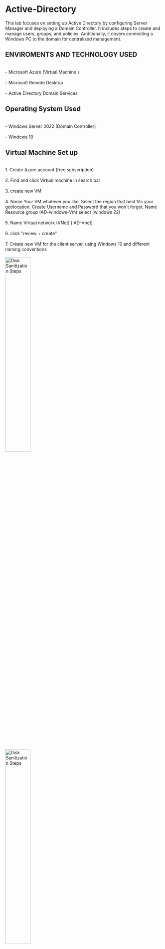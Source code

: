 # Active-Directory
This lab focuses on setting up Active Directory by configuring Server Manager and deploying a Domain Controller. It includes steps to create and manage users, groups, and policies. Additionally, it covers connecting a Windows PC to the domain for centralized management.

<h2>ENVIROMENTS AND TECHNOLOGY USED</h2>
<br>- Microsoft Azure (Virtual Machine )</br><br>- Microsoft Remote Desktop </br><br>- Active Directory Domain Services </br>
<h2>Operating System Used</h2>
<br>- Windows Server 2022 (Domain Controller)</br><br>- Windows 10 </br>

<h2>Virtual Machine Set up</h2>
<br>1. Create Azure account (free subscription) </br>
<br>2. Find and click Virtual machine in search bar </br>
<br>3. create new VM </br> 
<br>4. Name Your VM whatever you like. Select the region that best fits your geolocation. Create Username and Password that you won't forget. Name Resource group (AD-windows-Vm)  select (windows 22) </br>
<br>5. Name Virtual network (VNet) ( AD-Vnet) </br>
<br>6. click "review + create" </br> 
<br>7. Create new VM for the client server, using Windows 10 and different naming conventions</br>
<br><img src="https://imgur.com/vpOPVca.png" height="40%" width="40%" alt="Disk Sanitization Steps"/>
</br>
<br><img src="https://imgur.com/VE0HgIU.png height="40%" width="40%" alt="Disk Sanitization Steps"/>
</br>
<h2>Microsoft Remote Desktop</h2>
<br>Depending on what operating system you are using, Downloading Micrososft Remote Desktop app is for Mac users to be able to remote into windows Virtual machine</br>
<br>1. Go to the app store and search for " Microsoft Remote Desktop</br>
<br>2. Add the Windows VM public IP address </br>
<br><img src="https://imgur.com/xqrdWZ2.png"  height="40%" width="40%" alt="Disk Sanitization Steps"/>
</br>

<h2>Configuring Server Manager</h2>
<br>Server Manager is going to open by default, as you log in</br>
<br>1. Click on "tool", then select "Add roles and Features</br>
<br>2. Installation type select "Role-based or feature-based installation. then next</br>
<br>3. Server Roles , select " AD Services, Remote Access, DNS server" , then next</br>
<br>4. Features ,ensure "group Policy management" is selected. then next</br>
<br>5. Keep clicking Next till you are able to just press install</br>
<br>6. Once everything is installed we should click on "Promote this server to a domain controller"</br>
<br>7. then click "Add a new forest", my domain name is "Youngsb24.local" . its imparitive to add ".com" or ".local" at the end</b>
<br>. After you install after passing the prerequisites. You will forced to reboot the server so it can install Active directory tool. Then re log in.</br>
<br><img src="https://imgur.com/BDKWKz9.png"  height="70%" width="70%" alt="Disk Sanitization Steps"/>
</br>
<br><img src="https://imgur.com/SAdAVOG.png"  height="70%" width="70%" alt="Disk Sanitization Steps"/>
</br>
<br><img src="https://imgur.com/1UKoBYX.png"  height="70%" width="70%" alt="Disk Sanitization Steps"/>
</br>
<br><img src="https://imgur.com/dgg45bw.png"  height="70%" width="70%" alt="Disk Sanitization Steps"/>
</br>
<br><img src="https://imgur.com/hixRtzA.png"  height="70%" width="70%" alt="Disk Sanitization Steps"/>
</br>
<br>Verify if the Active Directory tool has been installed properly. Click the dropped down for "Windows Administrative Tools" to confirm</br>
<br><img src="https://imgur.com/JOPPLkF.png"  height="20%" width="30%" alt="Disk Sanitization Steps"/>
</br>
<br>Select "Active Directory Users and Computers" </br>
<br><img src="https://imgur.com/D80IktI.png"  height="60%" width="60%" alt="Disk Sanitization Steps"/>
</br>


<h2>Connecting PC to a Domain</h2>
Connecting a PC to an Active Directory (AD) domain allows centralized management, security, and authentication. It enables administrators to enforce policies, manage user access, and streamline IT operations. This setup enhances security and simplifies user and device management within an organization.

<h3>Steps for Domain Controller Server</h3>
<br>1. Search for the cmd (command line) --> run "ipconfig /all" to gather the IP4 information and defualt gateway information</br>
<br>2. Search for the Control Plane --> click "View Network Status and Task" --> click "change dapter" --> right click "ethernet" go to properties (insert your info from the cmd line)</br>
<br><img src="https://imgur.com/XdkRf3F.png"  height="60%" width="60%" alt="Disk Sanitization Steps"/>
</br>
<img src="https://imgur.com/7kuTx41.png"  height="60%" width="60%" alt="Disk Sanitization Steps"/>
<br></br>
<h3>Steps for Client Server</h3>
<br>1. Search for "Add or remove programs"</br>
<br>2. select "Optional features" </br>
<br>3. Select "Add features" </br>
<br>4. Select " RSAT AD certificate services tools" "RSAT DHCP server tools" "RSAT AD DS lightweight directory" "RSAT DNS server tools" "RSAT group management tools" "RSAT Remote Desktop" "RSAT server manager" </br>
<br>5. install </br>
<br><img src="https://imgur.com/jt53wKp.png"  height="60%" width="60%" alt="Disk Sanitization Steps"/>
</br>
<br><img src="https://imgur.com/Pu2xl2n.png"  height="60%" width="60%" alt="Disk Sanitization Steps"/>
</br>
<br><img src="https://imgur.com/jkOeMRu.png"  height="60%" width="60%" alt="Disk Sanitization Steps"/>
</br>
<br><img src="https://imgur.com/4ojrQ9X.png"  height="60%" width="60%" alt="Disk Sanitization Steps"/>
</br>





